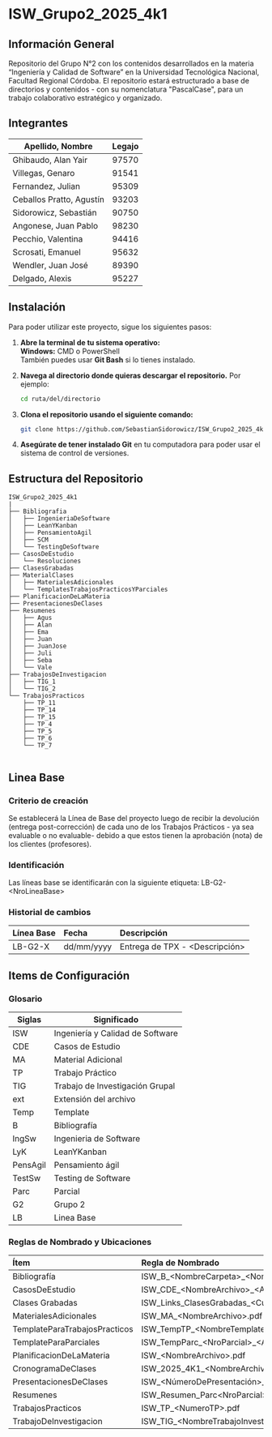 # ISW_Grupo2_2025_4k1

## Información General
Repositorio del Grupo N°2 con los contenidos desarrollados en la materia “Ingeniería y Calidad de Software” en la Universidad Tecnológica Nacional, Facultad Regional Córdoba.
El repositorio estará estructurado a base de directorios y contenidos - con su nomenclatura "PascalCase", para un trabajo colaborativo estratégico y organizado.


## Integrantes

| Apellido, Nombre              | Legajo |
|--------------------------------|--------|
| Ghibaudo, Alan Yair           | 97570  |
| Villegas, Genaro              | 91541  |
| Fernandez, Julian             | 95309  |
| Ceballos Pratto, Agustín      | 93203  |
| Sidorowicz, Sebastián         | 90750  |
| Angonese, Juan Pablo          | 98230  |
| Pecchio, Valentina            | 94416  |
| Scrosati, Emanuel             | 95632  |
| Wendler, Juan José            | 89390  |
| Delgado, Alexis               | 95227  |


## Instalación

Para poder utilizar este proyecto, sigue los siguientes pasos:

1. **Abre la terminal de tu sistema operativo:**  
   **Windows:** CMD o PowerShell  
   También puedes usar **Git Bash** si lo tienes instalado.

2. **Navega al directorio donde quieras descargar el repositorio.** Por ejemplo:  
   ```bash
   cd ruta/del/directorio
   ```

3. **Clona el repositorio usando el siguiente comando:**  
   ```bash
   git clone https://github.com/SebastianSidorowicz/ISW_Grupo2_2025_4k1.git
   ```

4. **Asegúrate de tener instalado Git** en tu computadora para poder usar el sistema de control de versiones.

## Estructura del Repositorio

```
ISW_Grupo2_2025_4k1
|
├── Bibliografia
│   ├── IngenieriaDeSoftware
│   ├── LeanYKanban
│   ├── PensamientoAgil
│   ├── SCM
│   └── TestingDeSoftware
├── CasosDeEstudio
│   └── Resoluciones
├── ClasesGrabadas
├── MaterialClases
│   ├── MaterialesAdicionales
│   └── TemplatesTrabajosPracticosYParciales
├── PlanificacionDeLaMateria
├── PresentacionesDeClases
├── Resumenes
│   ├── Agus
│   ├── Alan
│   ├── Ema
│   ├── Juan
│   ├── JuanJose
│   ├── Juli
│   ├── Seba
│   └── Vale
├── TrabajosDeInvestigacion
│   ├── TIG_1
│   └── TIG_2
└── TrabajosPracticos
    ├── TP_11
    ├── TP_14
    ├── TP_15
    ├── TP_4
    ├── TP_5
    ├── TP_6
    └── TP_7


```

## Linea Base 
  
### Criterio de creación
Se establecerá la Línea de Base del proyecto luego de recibir la devolución (entrega post-corrección) de cada uno de los Trabajos Prácticos - ya sea evaluable o no evaluable- debido a que estos tienen la aprobación (nota) de los clientes (profesores). 
### Identificación
Las líneas base se identificarán con la siguiente etiqueta: LB-G2-\<NroLineaBase>

### Historial de cambios
| Línea Base                                    | Fecha                                                        |   Descripción |
|:----------------------------------------|:--------------------------------------------------------------------------|:------------|
| LB-G2-X                           |       dd/mm/yyyy            |         Entrega de TPX - <Descripción>|

## Items de Configuración 

### Glosario

| Siglas  | Significado                              |
|---------|-----------------------------------------|
| ISW     | Ingeniería y Calidad de Software       |
| CDE     | Casos de Estudio                       |
| MA      | Material Adicional                     |
| TP      | Trabajo Práctico                       |
| TIG     | Trabajo de Investigación Grupal        |
| ext     | Extensión del archivo                  |
| Temp    | Template                               |
| B       | Bibliografía                           |
| IngSw   | Ingenieria de Software                 |
| LyK     | LeanYKanban                            |
| PensAgil| Pensamiento ágil                       |
| TestSw  | Testing de Software                    |
| Parc    | Parcial                                |
| G2      | Grupo 2                                |
| LB      | Linea Base                             |

### Reglas de Nombrado y Ubicaciones

| Ítem                                    | Regla de Nombrado                                                         |   Ubicación |
|:----------------------------------------|:--------------------------------------------------------------------------|:------------|
| Bibliografía                            | ISW_B_\<NombreCarpeta>_\<NombreLibro>.pdf                  |         ISW_Grupo2_2025_4k1/Bibliografia/\<Tema>|
| CasosDeEstudio                          | ISW_CDE_\<NombreArchivo>_\<Año>.pdf                       | ISW_Grupo2_2025_4k1/CasosDeEstudio\/Resoluciones|
| Clases Grabadas                         | ISW_Links_ClasesGrabadas_\<Curso>_\<Año>.xlsx                             |         ISW_Grupo2_2025_4k1/ClasesGrabadas |
| MaterialesAdicionales                  | ISW_MA_\<NombreArchivo>.pdf                                             |         ISW_Grupo2_2025_4k1/MaterialClases/MaterialesAdicionales |
| TemplateParaTrabajosPracticos | ISW_TempTP_\<NombreTemplate>_<Año>.pdf                                    |         ISW_Grupo2_2025_4k1/MaterialClases/TemplateParaTrabajosPracticos |
|TemplateParaParciales | ISW_TempParc_\<NroParcial>_<Año>.pdf                                    |         ISW_Grupo2_2025_4k1/MaterialClases/TemplateParaYParciales |                                         |                                   |          |
| PlanificacionDeLaMateria                | ISW_\<NombreArchivo>.pdf                                                |         ISW_Grupo2_2025_4k1/PlanificacionDeLaMateria |
|CronogramaDeClases |ISW_2025_4K1_\<NombreArchivo>.xlsx |ISW_Grupo2_2025_4k1/PlanificacionDeLaMateria
| PresentacionesDeClases                  | ISW_\<NúmeroDePresentación>_<NombreDePresentación>.pdf                  |         ISW_Grupo2_2025_4k1/PresentacionesDeClases |
| Resumenes                               | ISW_Resumen_Parc\<NroParcial>_\<Autor>\_<Año>.pdf                                 |         ISW_Grupo2_2025_4k1/Resumenes/\<SubcarpetaDeMiembro> |         |
| TrabajosPracticos                       | ISW_TP_\<NumeroTP>.pdf                                                 |         ISW_Grupo2_2025_4k1/TrabajosPracticos/\<TrabajoPractico> |
| TrabajoDeInvestigacion                  | ISW_TIG_\<NombreTrabajoInvestigacionGrupal>_\<Curso>.pdf                 |         ISW_Grupo2_2025_4k1/TrabajosDeInvestigacion/\<TrabajoDeInvestigacion> |

         






